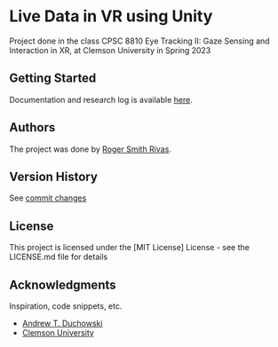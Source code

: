 # Live Data in VR using Unity
Project done in the class CPSC 8810 Eye Tracking II: Gaze Sensing and Interaction in XR, at Clemson University in Spring 2023

## Getting Started
Documentation and research log is available [here](https://rogersmithr.github.io/Live-Data-in-VR/index.html).

## Authors
The project was done by [Roger Smith Rivas](https://www.linkedin.com/in/rogersmithr/).

## Version History
See [commit changes](https://github.com/RogerSmithR/Live-Data-in-VR/commits/main/README.md)

## License

This project is licensed under the [MIT License] License - see the LICENSE.md file for details

## Acknowledgments

Inspiration, code snippets, etc.
* [Andrew T. Duchowski](http://andrewd.ces.clemson.edu/)
* [Clemson University](https://www.clemson.edu/)
